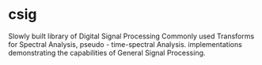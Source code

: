 # csig
Slowly built library of Digital Signal Processing Commonly used Transforms for Spectral Analysis, pseudo - time-spectral Analysis.  implementations demonstrating the capabilities of General Signal Processing. 
